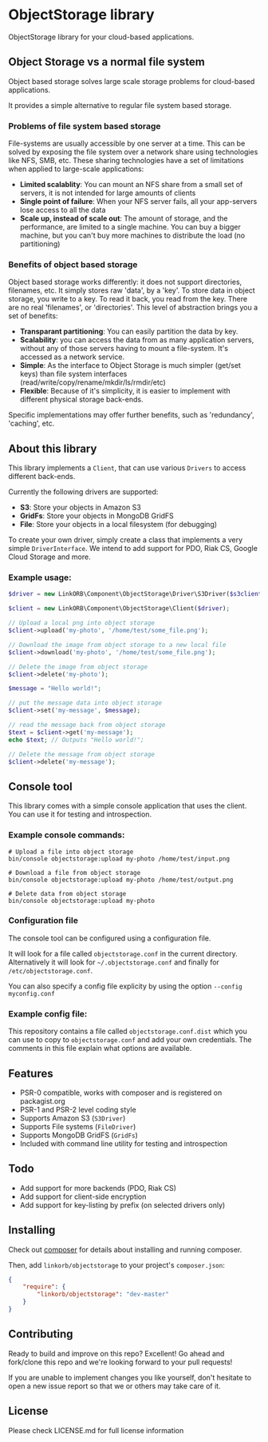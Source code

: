 # ObjectStorage library

ObjectStorage library for your cloud-based applications.

## Object Storage vs a normal file system

Object based storage solves large scale storage problems for cloud-based applications.

It provides a simple alternative to regular file system based storage.

### Problems of file system based storage

File-systems are usually accessible by one server at a time.
This can be solved by exposing the file system over a network share using technologies like NFS, SMB, etc.
These sharing technologies have a set of limitations when applied to large-scale applications:

* **Limited scalablity**: You can mount an NFS share from a small set of servers, it is not intended for large amounts of clients
* **Single point of failure**: When your NFS server fails, all your app-servers lose access to all the data
* **Scale up, instead of scale out**: The amount of storage, and the performance, are limited to a single machine. You can buy a bigger machine, but you can't buy more machines to distribute the load (no partitioning)

### Benefits of object based storage

Object based storage works differently: it does not support directories, filenames, etc.
It simply stores raw 'data', by a 'key'. To store data in object storage, you write to a key. To read it back, you read from the key. There are no real 'filenames', or 'directories'. This level of abstraction brings you a set of benefits:

* **Transparant partitioning**: You can easily partition the data by key.
* **Scalability**: you can access the data from as many application servers, without any of those servers having to mount a file-system. It's accessed as a network service.
* **Simple**: As the interface to Object Storage is much simpler (get/set keys) than file system interfaces (read/write/copy/rename/mkdir/ls/rmdir/etc)
* **Flexible**: Because of it's simplicity, it is easier to implement with different physical storage back-ends.

Specific implementations may offer further benefits, such as 'redundancy', 'caching', etc.

## About this library

This library implements a `Client`, that can use various `Drivers` to access different back-ends.

Currently the following drivers are supported:

* **S3**: Store your objects in Amazon S3
* **GridFs**: Store your objects in MongoDB GridFS
* **File**: Store your objects in a local filesystem (for debugging)

To create your own driver, simply create a class that implements a very simple `DriverInterface`. We intend to add support for PDO, Riak CS, Google Cloud Storage and more.

### Example usage:

```php
$driver = new LinkORB\Component\ObjectStorage\Driver\S3Driver($s3client);

$client = new LinkORB\Component\ObjectStorage\Client($driver);

// Upload a local png into object storage
$client->upload('my-photo', '/home/test/some_file.png');

// Download the image from object storage to a new local file
$client->download('my-photo', '/home/test/some_file.png');

// Delete the image from object storage
$client->delete('my-photo');

$message = "Hello world!";

// put the message data into object storage
$client->set('my-message', $message);

// read the message back from object storage
$text = $client->get('my-message');
echo $text; // Outputs "Hello world!";

// Delete the message from object storage
$client->delete('my-message');
```


## Console tool

This library comes with a simple console application that uses the client.
You can use it for testing and introspection.

### Example console commands:

    # Upload a file into object storage
    bin/console objectstorage:upload my-photo /home/test/input.png

    # Download a file from object storage
    bin/console objectstorage:upload my-photo /home/test/output.png

    # Delete data from object storage
    bin/console objectstorage:upload my-photo

### Configuration file

The console tool can be configured using a configuration file.

It will look for a file called `objectstorage.conf` in the current directory. 
Alternatively it will look for `~/.objectstorage.conf` and finally for `/etc/objectstorage.conf`.

You can also specify a config file explicity by using the option `--config myconfig.conf`

### Example config file:

This repository contains a file called `objectstorage.conf.dist` which you can use to copy to `objectstorage.conf` and add your own credentials. The comments in this file explain what options are available.

## Features

* PSR-0 compatible, works with composer and is registered on packagist.org
* PSR-1 and PSR-2 level coding style
* Supports Amazon S3 (`S3Driver`)
* Supports File systems (`FileDriver`)
* Supports MongoDB GridFS (`GridFs`) 
* Included with command line utility for testing and introspection

## Todo

* Add support for more backends (PDO, Riak CS)
* Add support for client-side encryption
* Add support for key-listing by prefix (on selected drivers only)

## Installing

Check out [composer](http://www.getcomposer.org) for details about installing and running composer.

Then, add `linkorb/objectstorage` to your project's `composer.json`:

```json
{
    "require": {
        "linkorb/objectstorage": "dev-master"
    }
}
```

## Contributing

Ready to build and improve on this repo? Excellent!
Go ahead and fork/clone this repo and we're looking forward to your pull requests!

If you are unable to implement changes you like yourself, don't hesitate to
open a new issue report so that we or others may take care of it.

## License

Please check LICENSE.md for full license information
